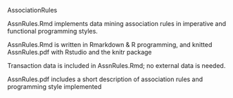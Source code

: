 AssociationRules

AssnRules.Rmd implements data mining association rules in imperative and functional programming styles.

AssnRules.Rmd is written in Rmarkdown & R programming, and knitted AssnRules.pdf with Rstudio and the knitr package

Transaction data is included in AssnRules.Rmd;  no external data is needed.

AssnRules.pdf includes a short description of association rules and programming style implemented
